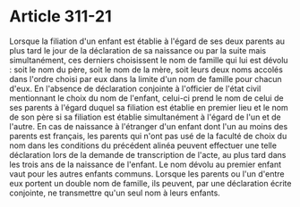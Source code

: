 # Article 311-21

Lorsque la filiation d'un enfant est établie à l'égard de ses deux parents au plus tard le jour de la déclaration de sa naissance ou par la suite mais simultanément, ces derniers choisissent le nom de famille qui lui est dévolu : soit le nom du père, soit le nom de la mère, soit leurs deux noms accolés dans l'ordre choisi par eux dans la limite d'un nom de famille pour chacun d'eux. En l'absence de déclaration conjointe à l'officier de l'état civil mentionnant le choix du nom de l'enfant, celui-ci prend le nom de celui de ses parents à l'égard duquel sa filiation est établie en premier lieu et le nom de son père si sa filiation est établie simultanément à l'égard de l'un et de l'autre.   En cas de naissance à l'étranger d'un enfant dont l'un au moins des parents est français, les parents qui n'ont pas usé de la faculté de choix du nom dans les conditions du précédent alinéa peuvent effectuer une telle déclaration lors de la demande de transcription de l'acte, au plus tard dans les trois ans de la naissance de l'enfant.   Le nom dévolu au premier enfant vaut pour les autres enfants communs.   Lorsque les parents ou l'un d'entre eux portent un double nom de famille, ils peuvent, par une déclaration écrite conjointe, ne transmettre qu'un seul nom à leurs enfants.